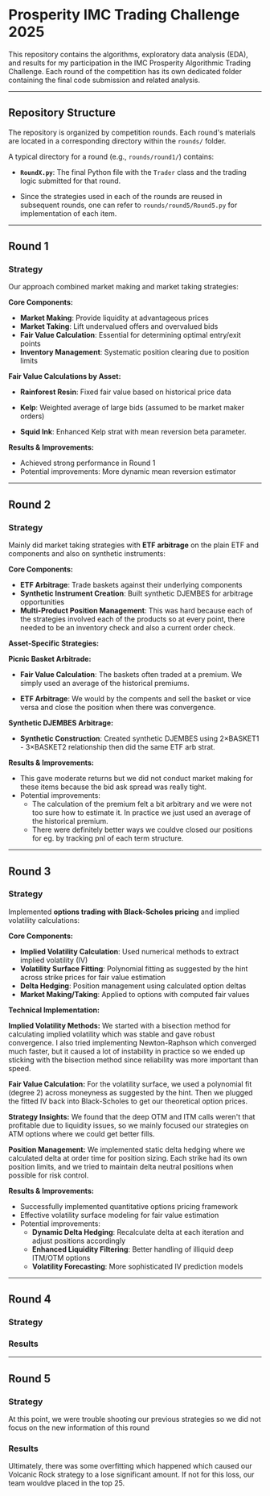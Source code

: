 # Prosperity IMC Trading Challenge 2025

This repository contains the algorithms, exploratory data analysis (EDA), and results for my participation in the IMC Prosperity Algorithmic Trading Challenge. Each round of the competition has its own dedicated folder containing the final code submission and related analysis.

---

## Repository Structure

The repository is organized by competition rounds. Each round's materials are located in a corresponding directory within the `rounds/` folder.

A typical directory for a round (e.g., `rounds/round1/`) contains:

* **`RoundX.py`**: The final Python file with the `Trader` class and the trading logic submitted for that round.

* Since the strategies used in each of the rounds are reused in subsequent rounds, one can refer to `rounds/round5/Round5.py` for implementation of each item.

---

## Round 1

### Strategy

Our approach combined market making and market taking strategies:

**Core Components:**
- **Market Making**: Provide liquidity at advantageous prices
- **Market Taking**: Lift undervalued offers and overvalued bids
- **Fair Value Calculation**: Essential for determining optimal entry/exit points
- **Inventory Management**: Systematic position clearing due to position limits

**Fair Value Calculations by Asset:**
- **Rainforest Resin**: Fixed fair value based on historical price data
- **Kelp**: Weighted average of large bids (assumed to be market maker orders)

- **Squid Ink**: Enhanced Kelp strat with mean reversion beta parameter. 

**Results & Improvements:**
- Achieved strong performance in Round 1
- Potential improvements: More dynamic mean reversion estimator 


---

## Round 2

### Strategy

Mainly did market taking strategies with **ETF arbitrage** on the plain ETF and components and also on synthetic instruments:

**Core Components:**
- **ETF Arbitrage**: Trade baskets against their underlying components
- **Synthetic Instrument Creation**: Built synthetic DJEMBES for arbitrage opportunities
- **Multi-Product Position Management**: This was hard because each of the strategies involved each of the products so at every point, there needed to be an inventory check and also a current order check.

**Asset-Specific Strategies:**

**Picnic Basket Arbitrade:**
- **Fair Value Calculation**: The baskets often traded at a premium. We simply used an average of the historical premiums.

- **ETF Arbitrage**: We would by the compents and sell the basket or vice versa and close the position when there was convergence.

**Synthetic DJEMBES Arbitrage:**
- **Synthetic Construction**: Created synthetic DJEMBES using 2×BASKET1 - 3×BASKET2 relationship then did the same ETF arb strat.



**Results & Improvements:**
- This gave moderate returns but we did not conduct market making for these items because the bid ask spread was really tight. 
- Potential improvements: 
    - The calculation of the premium felt a bit arbitrary and we were not too sure how to estimate it. In practice we just used an average of the historical premium. 
    - There were definitely better ways we couldve closed our positions for eg. by tracking pnl of each term structure.

---

## Round 3

### Strategy

Implemented **options trading with Black-Scholes pricing** and implied volatility calculations:

**Core Components:**
- **Implied Volatility Calculation**: Used numerical methods to extract implied volatility (IV)
- **Volatility Surface Fitting**: Polynomial fitting as suggested by the hint across strike prices for fair value estimation
- **Delta Hedging**: Position management using calculated option deltas
- **Market Making/Taking**: Applied to options with computed fair values

**Technical Implementation:**

**Implied Volatility Methods:**
We started with a bisection method for calculating implied volatility which was stable and gave robust convergence. I also tried implementing Newton-Raphson which converged much faster, but it caused a lot of instability in practice so we ended up sticking with the bisection method since reliability was more important than speed.

**Fair Value Calculation:**
For the volatility surface, we used a polynomial fit (degree 2) across moneyness as suggested by the hint. Then we plugged the fitted IV back into Black-Scholes to get our theoretical option prices.

**Strategy Insights:**
We found that the deep OTM and ITM calls weren't that profitable due to liquidity issues, so we mainly focused our strategies on ATM options where we could get better fills.

**Position Management:**
We implemented static delta hedging where we calculated delta at order time for position sizing. Each strike had its own position limits, and we tried to maintain delta neutral positions when possible for risk control.

**Results & Improvements:**
- Successfully implemented quantitative options pricing framework
- Effective volatility surface modeling for fair value estimation
- Potential improvements: 
  - **Dynamic Delta Hedging**: Recalculate delta at each iteration and adjust positions accordingly
  - **Enhanced Liquidity Filtering**: Better handling of illiquid deep ITM/OTM options
  - **Volatility Forecasting**: More sophisticated IV prediction models

---

## Round 4

### Strategy


### Results


---

## Round 5

### Strategy
At this point, we were trouble shooting our previous strategies so we did not focus on the new information of this round

### Results
Ultimately, there was some overfitting which happened which caused our Volcanic Rock strategy to a lose significant amount. If not for this loss, our team wouldve placed in the top 25. 